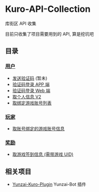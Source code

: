 # Kuro-API-Collection

库街区 API 收集

目前只收集了项目需要用到的 API, 算是挖坑吧

## 目录

### [用户](/API/user)

- [发送验证码](#) (暂未)
- [验证码登录 APP 端](/API/user/sdkLogin.md)
- [验证码登录 Web 端](/API/user/sdkLoginForH5.md)
- [取个人信息 V2](/API/user/mineV2.md)
- [取绑定游戏账号列表](/API/user/role/findRoleList.md)

### [玩家](/API/gamer)

- [取账号绑定的游戏账号信息](/API/gamer/role/list.md)

### [奖励](/API/encourage)

- [取游戏签到信息 (需带游戏 UID)](/API/encourage/signIn/initSignIn.md)

## 相关项目
- [Yunzai-Kuro-Plugin](https://github.com/TomyJan/Yunzai-Kuro-Plugin) Yunzai-Bot 插件

